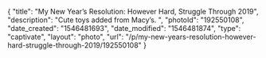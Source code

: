 {
    "title": "My New Year’s Resolution: However Hard, Struggle Through 2019",
    "description": "Cute toys added from Macy’s. ",
    "photoId": "192550108",
    "date_created": "1546481693",
    "date_modified": "1546481874",
    "type": "captivate",
    "layout": "photo",
    "url": "\/p\/my-new-years-resolution-however-hard-struggle-through-2019\/192550108"
}